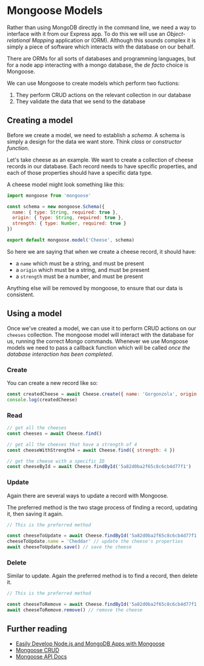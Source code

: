 # Mongoose Models

Rather than using MongoDB directly in the command line, we need a way to interface with it from our Express app. To do this we will use an _Object-relational Mapping_ application or \(ORM\). Although this sounds complex it is simply a piece of software which interacts with the database on our behalf.

There are ORMs for all sorts of databases and programming languages, but for a node app interacting with a mongo database, the _de facto_ choice is Mongoose.

We can use Mongoose to create models which perform two fuctions:

1. They perform CRUD actions on the relevant collection in our database
2. They validate the data that we send to the database

## Creating a model

Before we create a model, we need to establish a _schema_. A schema is simply a design for the data we want store. Think _class_ or _constructor function_.

Let's take cheese as an example. We want to create a collection of cheese records in our database. Each record needs to have specific properties, and each of those properties should have a specific data type.

A cheese model might look something like this:

```js
import mongoose from 'mongoose'

const schema = new mongoose.Schema({
  name: { type: String, required: true },
  origin: { type: String, required: true },
  strength: { type: Number, required: true }
})

export default mongoose.model('Cheese', schema)
```

So here we are saying that when we create a cheese record, it should have:

* a `name` which must be a string, and must be present
* a `origin` which must be a string, and must be present
* a `strength` must be a number, and must be present

Anything else will be removed by mongoose, to ensure that our data is consistent.

## Using a model

Once we've created a model, we can use it to perform CRUD actions on our `cheeses` collection. The mongoose model will interact with the database for us, running the correct Mongo commands. Whenever we use Mongoose models we need to pass a callback function which will be called _once the database interaction has been completed_.


### Create

You can create a new record like so:

```js
const createdCheese = await Cheese.create({ name: 'Gorgonzola', origin: 'Italy', strength: 5 })
console.log(createdCheese)
```

### Read

```js
// get all the cheeses
const cheeses = await Cheese.find() 

// get all the cheeses that have a strength of 4
const cheeseWithStrength4 = await Cheese.find({ strength: 4 })

// get the cheese with a specific ID
const cheeseById = await Cheese.findById('5a82d0ba2f65c8c6cb4d77f1')

```

### Update

Again there are several ways to update a record with Mongoose.

The preferred method is the two stage process of finding a record, updating it, then saving it again.

```js
// This is the preferred method

const cheeseToUpdate = await Cheese.findById('5a82d0ba2f65c8c6cb4d77f1') // find by its id
cheeseToUpdate.name = 'Cheddar' // update the cheese's properties
await cheeseToUpdate.save() // save the cheese
```

### Delete

Similar to update. Again the preferred method is to find a record, then delete it.

```js
// This is the preferred method

const cheeseToRemove = await Cheese.findById('5a82d0ba2f65c8c6cb4d77f1') // find by its id
await cheeseToRemove.remove() // remove the cheese

```

## Further reading

* [Easily Develop Node.js and MongoDB Apps with Mongoose](https://scotch.io/tutorials/using-mongoosejs-in-node-js-and-mongodb-applications)
* [Mongoose CRUD](https://coursework.vschool.io/mongoose-crud/)
* [Mongoose API Docs](http://mongoosejs.com/docs/api.html)
